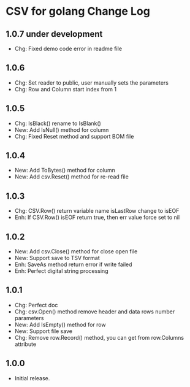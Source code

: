 CSV for golang Change Log
=================================

## 1.0.7 under development

- Chg: Fixed demo code error in readme file

## 1.0.6

- Chg: Set reader to public, user manually sets the parameters
- Chg: Row and Column start index from 1

## 1.0.5

- Chg: IsBlack() rename to IsBlank()
- New: Add IsNull() method for column
- Chg: Fixed Reset method and support BOM file

## 1.0.4

- New: Add ToBytes() method for column
- New: Add csv.Reset() method for re-read file

## 1.0.3

- Chg: CSV.Row() return variable name isLastRow change to isEOF
- Enh: If CSV.Row() isEOF return true, then err value force set to nil

## 1.0.2

- New: Add csv.Close() method for close open file
- New: Support save to TSV format
- Enh: SaveAs method return error if write failed
- Enh: Perfect digital string processing

## 1.0.1

- Chg: Perfect doc
- Chg: csv.Open() method remove header and data rows number parameters
- New: Add IsEmpty() method for row
- New: Support file save
- Chg: Remove row.Record() method, you can get from row.Columns attribute

## 1.0.0

- Initial release.